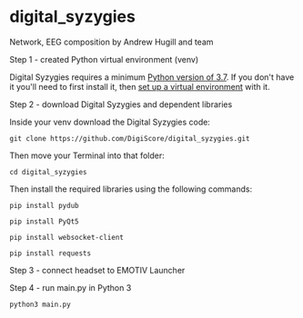 # digital_syzygies
Network, EEG composition by Andrew Hugill and team

Step 1 - created Python virtual environment (venv)

Digital Syzygies requires a minimum [Python version of 3.7](https://www.python.org/downloads/). 
If you don't have it you'll need to first install it, then [set up a virtual environment](https://realpython.com/python-virtual-environments-a-primer/) with it. 

Step 2 - download Digital Syzygies and dependent libraries

Inside your venv download the Digital Syzygies code:

```
git clone https://github.com/DigiScore/digital_syzygies.git
```

Then move your Terminal into that folder:
```
cd digital_syzygies
```

Then install the required libraries using the following commands:
```
pip install pydub
 
pip install PyQt5

pip install websocket-client

pip install requests
```

Step 3 - connect headset to EMOTIV Launcher

Step 4 - run main.py in Python 3
```
python3 main.py
```





